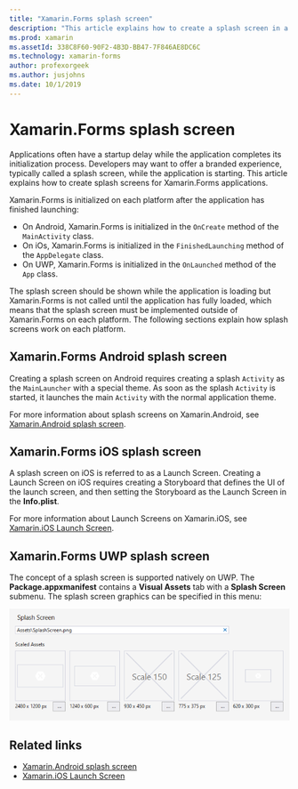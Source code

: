 ```yaml
---
title: "Xamarin.Forms splash screen"
description: "This article explains how to create a splash screen in a Xamarin.Forms application."
ms.prod: xamarin
ms.assetId: 338C8F60-90F2-4B3D-BB47-7F846AE8DC6C
ms.technology: xamarin-forms
author: profexorgeek
ms.author: jusjohns
ms.date: 10/1/2019
---
```


# Xamarin.Forms splash screen

Applications often have a startup delay while the application completes its initialization process. Developers may want to offer a branded experience, typically called a splash screen, while the application is starting. This article explains how to create splash screens for Xamarin.Forms applications.

Xamarin.Forms is initialized on each platform after the application has finished launching:

- On Android, Xamarin.Forms is initialized in the `OnCreate` method of the `MainActivity` class.
- On iOs, Xamarin.Forms is initialized in the `FinishedLaunching` method of the `AppDelegate` class.
- On UWP, Xamarin.Forms is initialized in the `OnLaunched` method of the `App` class.

The splash screen should be shown while the application is loading but Xamarin.Forms is not called until the application has fully loaded, which means that the splash screen must be implemented outside of Xamarin.Forms on each platform. The following sections explain how splash screens work on each platform.

## Xamarin.Forms Android splash screen

Creating a splash screen on Android requires creating a splash `Activity` as the `MainLauncher` with a special theme. As soon as the splash `Activity` is started, it launches the main `Activity` with the normal application theme.

For more information about splash screens on Xamarin.Android, see [Xamarin.Android splash screen](~/android/user-interface/splash-screen.md).

## Xamarin.Forms iOS splash screen

A splash screen on iOS is referred to as a Launch Screen. Creating a Launch Screen on iOS requires creating a Storyboard that defines the UI of the launch screen, and then setting the Storyboard as the Launch Screen in the **Info.plist**.

For more information about Launch Screens on Xamarin.iOS, see [Xamarin.iOS Launch Screen](~/ios/app-fundamentals/images-icons/launch-screens.md).

## Xamarin.Forms UWP splash screen

The concept of a splash screen is supported natively on UWP. The **Package.appxmanifest** contains a **Visual Assets** tab with a **Splash Screen** submenu. The splash screen graphics can be specified in this menu:

[![Setting splash screen on UWP](splashscreen-images/uwp-splashscreen-cropped.png)](splashscreen-images/uwp-splashscreen.png#lightbox)

## Related links

- [Xamarin.Android splash screen](~/android/user-interface/splash-screen.md)
- [Xamarin.iOS Launch Screen](~/ios/app-fundamentals/images-icons/launch-screens.md)
